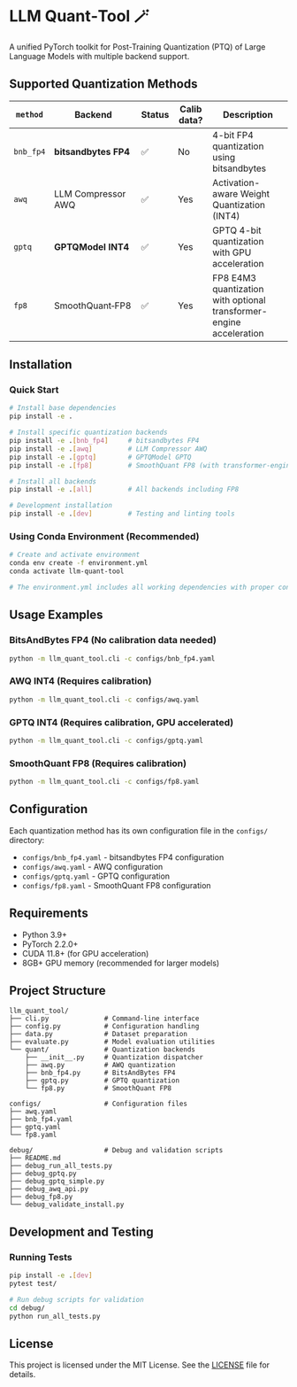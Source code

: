 # LLM Quant‑Tool 🪄

A unified PyTorch toolkit for Post-Training Quantization (PTQ) of Large Language Models with multiple backend support.

## Supported Quantization Methods

| `method`  | Backend                | Status | Calib data? | Description |
|-----------|------------------------|--------|-------------|-------------|
| `bnb_fp4` | **bitsandbytes FP4**   | ✅     | No          | 4-bit FP4 quantization using bitsandbytes |
| `awq`     | LLM Compressor AWQ     | ✅     | Yes         | Activation-aware Weight Quantization (INT4) |
| `gptq`    | **GPTQModel INT4**     | ✅     | Yes         | GPTQ 4-bit quantization with GPU acceleration |
| `fp8`     | SmoothQuant‑FP8        | ✅     | Yes         | FP8 E4M3 quantization with optional transformer-engine acceleration |

## Installation

### Quick Start

```bash
# Install base dependencies
pip install -e .

# Install specific quantization backends
pip install -e .[bnb_fp4]     # bitsandbytes FP4
pip install -e .[awq]         # LLM Compressor AWQ
pip install -e .[gptq]        # GPTQModel GPTQ
pip install -e .[fp8]         # SmoothQuant FP8 (with transformer-engine on Linux)

# Install all backends
pip install -e .[all]         # All backends including FP8

# Development installation
pip install -e .[dev]         # Testing and linting tools
```

### Using Conda Environment (Recommended)

```bash
# Create and activate environment
conda env create -f environment.yml
conda activate llm-quant-tool

# The environment.yml includes all working dependencies with proper constraints
```

## Usage Examples

### BitsAndBytes FP4 (No calibration data needed)

```bash
python -m llm_quant_tool.cli -c configs/bnb_fp4.yaml
```

### AWQ INT4 (Requires calibration)

```bash
python -m llm_quant_tool.cli -c configs/awq.yaml
```

### GPTQ INT4 (Requires calibration, GPU accelerated)

```bash
python -m llm_quant_tool.cli -c configs/gptq.yaml
```

### SmoothQuant FP8 (Requires calibration)

```bash
python -m llm_quant_tool.cli -c configs/fp8.yaml
```

## Configuration

Each quantization method has its own configuration file in the `configs/` directory:

- `configs/bnb_fp4.yaml` - bitsandbytes FP4 configuration
- `configs/awq.yaml` - AWQ configuration
- `configs/gptq.yaml` - GPTQ configuration
- `configs/fp8.yaml` - SmoothQuant FP8 configuration

## Requirements

- Python 3.9+
- PyTorch 2.2.0+
- CUDA 11.8+ (for GPU acceleration)
- 8GB+ GPU memory (recommended for larger models)

## Project Structure

```text
llm_quant_tool/
├── cli.py              # Command-line interface
├── config.py           # Configuration handling
├── data.py             # Dataset preparation
├── evaluate.py         # Model evaluation utilities
└── quant/              # Quantization backends
    ├── __init__.py     # Quantization dispatcher
    ├── awq.py          # AWQ quantization
    ├── bnb_fp4.py      # BitsAndBytes FP4
    ├── gptq.py         # GPTQ quantization
    └── fp8.py          # SmoothQuant FP8

configs/                # Configuration files
├── awq.yaml
├── bnb_fp4.yaml
├── gptq.yaml
└── fp8.yaml

debug/                  # Debug and validation scripts
├── README.md
├── debug_run_all_tests.py
├── debug_gptq.py
├── debug_gptq_simple.py
├── debug_awq_api.py
├── debug_fp8.py
└── debug_validate_install.py
```

## Development and Testing

### Running Tests

```bash
pip install -e .[dev]
pytest test/

# Run debug scripts for validation
cd debug/
python run_all_tests.py
```

## License

This project is licensed under the MIT License. See the [LICENSE](LICENSE) file for details.

